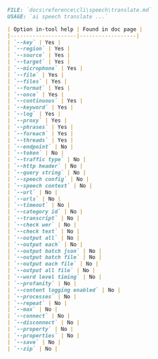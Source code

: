 ﻿```markdown
FILE: `docs\reference\cli\speech\translate.md`
USAGE: `ai speech translate ...`

| Option in-tool help | Found in doc page |
|---------------------|------------------|
| `--key` | Yes |
| `--region` | Yes |
| `--source` | Yes |
| `--target` | Yes |
| `--microphone` | Yes |
| `--file` | Yes |
| `--files` | Yes |
| `--format` | Yes |
| `--once` | Yes |
| `--continuous` | Yes |
| `--keyword` | Yes |
| `--log` | Yes |
| `--proxy` | Yes |
| `--phrases` | Yes |
| `--foreach` | Yes |
| `--threads` | Yes |
| `--endpoint` | No |
| `--token` | No |
| `--traffic type` | No |
| `--http header` | No |
| `--query string` | No |
| `--speech config` | No |
| `--speech context` | No |
| `--url` | No |
| `--urls` | No |
| `--timeout` | No |
| `--category id` | No |
| `--transcript` | No |
| `--check wer` | No |
| `--check text` | No |
| `--output all` | No |
| `--output each` | No |
| `--output batch json` | No |
| `--output batch file` | No |
| `--output each file` | No |
| `--output all file` | No |
| `--word level timing` | No |
| `--profanity` | No |
| `--content logging enabled` | No |
| `--processes` | No |
| `--repeat` | No |
| `--max` | No |
| `--connect` | No |
| `--disconnect` | No |
| `--property` | No |
| `--properties` | No |
| `--save` | No |
| `--zip` | No |
```
